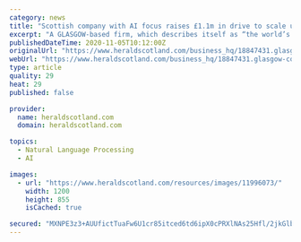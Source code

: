 ```yaml
---
category: news
title: "Scottish company with AI focus raises £1.1m in drive to scale up patient sentiment platform"
excerpt: "A GLASGOW-based firm, which describes itself as “the world’s first social intelligence company for the pharmaceutical industry”, has raised £1.1 million of funding to scale up its data technology platform for measuring patient sentiment."
publishedDateTime: 2020-11-05T10:12:00Z
originalUrl: "https://www.heraldscotland.com/business_hq/18847431.glasgow-company-talking-medicines-raises-1-1m-investors-including-tern-drive-scale-patient-sentiment-platform/"
webUrl: "https://www.heraldscotland.com/business_hq/18847431.glasgow-company-talking-medicines-raises-1-1m-investors-including-tern-drive-scale-patient-sentiment-platform/"
type: article
quality: 29
heat: 29
published: false

provider:
  name: heraldscotland.com
  domain: heraldscotland.com

topics:
  - Natural Language Processing
  - AI

images:
  - url: "https://www.heraldscotland.com/resources/images/11996073/"
    width: 1200
    height: 855
    isCached: true

secured: "MXNPE3z3+AUUfictTuaFw6U1cr85itced6td6ipX0cPRXlNAs25Hfl/2jkGlbfVUR/yGjHjT8PqIHQl/wJtkLAwsvdA4aDsdK7L/1UtV6n7za+Ie1MCtBcOFD/9lC7Sa5kvUaQDNzXKJdWeG/bycaztwWQLewLUJW//CrFtZdGZiYVcUl+ghMjpOQ0H3B07cpsTTQtQxCd50PmNWCe8AS7US3yN5w6MficaCxZ8xE6NQBrHI6Kjztj64YjpVubRLz+tY9VeLtvTx9y8yuJ/U4YxCH1VGUeRz3dkCu6mQzN2qyNUVP4ORZsQLBsr8uwui1evyreQeN9D0AgPt9gpMH7xsBg9/W2QHLYL6953XHos=;3LtdiSE3ixArkAcavHewug=="
---
```


